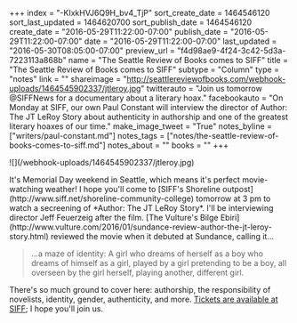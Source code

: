 +++
index = "-KIxkHVJ6Q9H_bv4_TjP"
sort_create_date = 1464546120
sort_last_updated = 1464620700
sort_publish_date = 1464546120
create_date = "2016-05-29T11:22:00-07:00"
publish_date = "2016-05-29T11:22:00-07:00"
date = "2016-05-29T11:22:00-07:00"
last_updated = "2016-05-30T08:05:00-07:00"
preview_url = "f4d98ae9-4f24-3c42-5d3a-7223113a868b"
name = "The Seattle Review of Books comes to SIFF"
title = "The Seattle Review of Books comes to SIFF"
subtype = "Column"
type = "notes"
link = ""
shareimage = "http://seattlereviewofbooks.com/webhook-uploads/1464545902337/jtleroy.jpg"
twitterauto = "Join us tomorrow @SIFFNews for a documentary about a literary hoax."
facebookauto = "On Monday at SIFF, our own Paul Constant will interview the director of Author: The JT LeRoy Story about authenticity in authorship and one of the greatest literary hoaxes of our time."
make_image_tweet = "True"
notes_byline = ["writers/paul-constant.md"]
notes_tags = ["notes/the-seattle-review-of-books-comes-to-siff.md"]
notes_about = ""
books = ""
+++
<p class-"image">![](/webhook-uploads/1464545902337/jtleroy.jpg)</p>

<p class="noindent">It's Memorial Day weekend in Seattle, which means it's perfect movie-watching weather! I hope you'll come to [SIFF's Shoreline outpost](http://www.siff.net/shoreline-community-college) tomorrow at 3 pm to watch a secreening of *Author: The JT LeRoy Story*. I'll be interviewing director Jeff Feuerzeig after the film. [The Vulture's Bilge Ebiri](http://www.vulture.com/2016/01/sundance-review-author-the-jt-leroy-story.html) reviewed the movie when it debuted at Sundance, calling it...</p>

<blockquote>...a maze of identity: A girl who dreams of herself as a boy who dreams of himself as a girl, played by a girl pretending to be a boy, all overseen by the girl herself, playing another, different girl.</blockquote>

There's so much ground to cover here: authorship, the responsibility of novelists, identity, gender, authenticity, and more. [Tickets are available at SIFF](http://www.siff.net/festival-2016/author-the-jt-leroy-story); I hope you'll join us.